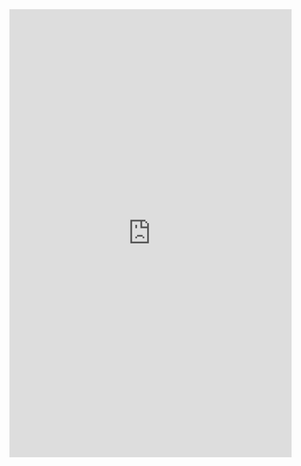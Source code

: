 <iframe src="https://toa-vn.com/document/2717-vx-3000-series-voice-evac-brochure-brochure.pdf" width="100%" height="800px" name="the-iFrame" frameborder="0"></iFrame><br>